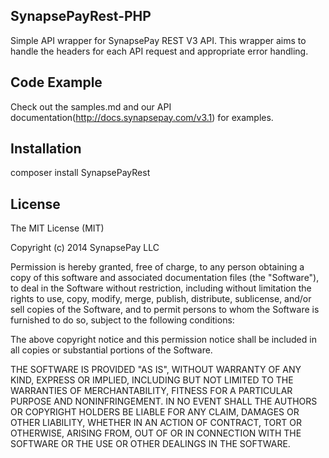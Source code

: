 ## SynapsePayRest-PHP

Simple API wrapper for SynapsePay REST V3 API.  This wrapper aims to handle the headers for each API request and appropriate error handling.


## Code Example

Check out the samples.md and our API documentation(http://docs.synapsepay.com/v3.1) for examples.

## Installation

composer install SynapsePayRest

## License

The MIT License (MIT)

Copyright (c) 2014 SynapsePay LLC

Permission is hereby granted, free of charge, to any person obtaining a copy of
this software and associated documentation files (the "Software"), to deal in
the Software without restriction, including without limitation the rights to
use, copy, modify, merge, publish, distribute, sublicense, and/or sell copies of
the Software, and to permit persons to whom the Software is furnished to do so,
subject to the following conditions:

The above copyright notice and this permission notice shall be included in all
copies or substantial portions of the Software.

THE SOFTWARE IS PROVIDED "AS IS", WITHOUT WARRANTY OF ANY KIND, EXPRESS OR
IMPLIED, INCLUDING BUT NOT LIMITED TO THE WARRANTIES OF MERCHANTABILITY, FITNESS
FOR A PARTICULAR PURPOSE AND NONINFRINGEMENT. IN NO EVENT SHALL THE AUTHORS OR
COPYRIGHT HOLDERS BE LIABLE FOR ANY CLAIM, DAMAGES OR OTHER LIABILITY, WHETHER
IN AN ACTION OF CONTRACT, TORT OR OTHERWISE, ARISING FROM, OUT OF OR IN
CONNECTION WITH THE SOFTWARE OR THE USE OR OTHER DEALINGS IN THE SOFTWARE.